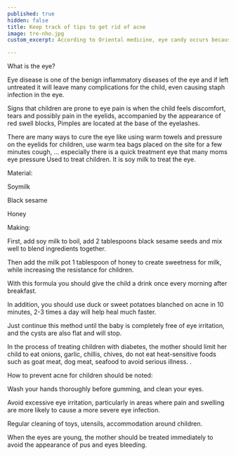 ```yaml
---
published: true
hidden: false
title: Keep track of tips to get rid of acne
image: tre-nho.jpg
custom_excerpt: According to Oriental medicine, eye candy occurs because of heat outside the invasion into the baby's immature body, or due to eating too much hot spicy poison that causes inflammation at the same time causes disease ...

---
```


What is the eye?

Eye disease is one of the benign inflammatory diseases of the eye and if left untreated it will leave many complications for the child, even causing staph infection in the eye.

Signs that children are prone to eye pain is when the child feels discomfort, tears and possibly pain in the eyelids, accompanied by the appearance of red swell blocks, Pimples are located at the base of the eyelashes.

There are many ways to cure the eye like using warm towels and pressure on the eyelids for children, use warm tea bags placed on the site for a few minutes cough, ... especially there is a quick treatment eye that many moms eye pressure Used to treat children. It is soy milk to treat the eye.

Material:

Soymilk

Black sesame

Honey

Making:

First, add soy milk to boil, add 2 tablespoons black sesame seeds and mix well to blend ingredients together.

Then add the milk pot 1 tablespoon of honey to create sweetness for milk, while increasing the resistance for children.

With this formula you should give the child a drink once every morning after breakfast.

In addition, you should use duck or sweet potatoes blanched on acne in 10 minutes, 2-3 times a day will help heal much faster.

Just continue this method until the baby is completely free of eye irritation, and the cysts are also flat and will stop.

In the process of treating children with diabetes, the mother should limit her child to eat onions, garlic, chillis, chives, do not eat heat-sensitive foods such as goat meat, dog meat, seafood to avoid serious illness. .

How to prevent acne for children should be noted:

Wash your hands thoroughly before gumming, and clean your eyes.

Avoid excessive eye irritation, particularly in areas where pain and swelling are more likely to cause a more severe eye infection.

Regular cleaning of toys, utensils, accommodation around children.

When the eyes are young, the mother should be treated immediately to avoid the appearance of pus and eyes bleeding.